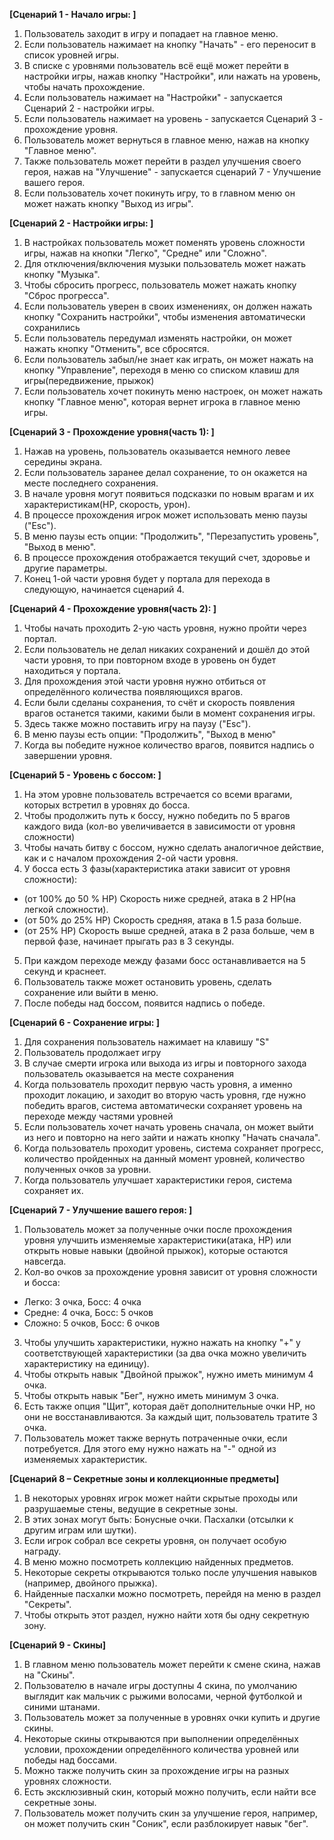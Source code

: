 **[Сценарий 1 - Начало игры: ]**
1. Пользователь заходит в игру и попадает на главное меню.
2. Если пользователь нажимает на кнопку "Начать" - его переносит в список уровней игры.
3. В списке с уровнями пользователь всё ещё может перейти в настройки игры, нажав кнопку "Настройки", или нажать на уровень, чтобы начать прохождение.
4. Если пользователь нажимает на "Настройки" - запускается Сценарий 2 - настройки игры.
5. Если пользователь нажимает на уровень - запускается Сценарий 3 - прохождение уровня.
6. Пользователь может вернуться в главное меню, нажав на кнопку "Главное меню".
7. Также пользователь может перейти в раздел улучшения своего героя, нажав на "Улучшение" - 
запускается сценарий 7 - Улучшение вашего героя.
8. Если пользователь хочет покинуть игру, то в главном меню он может нажать кнопку "Выход из игры".

**[Сценарий 2 - Настройки игры: ]**
1. В настройках пользователь может поменять уровень сложности игры, нажав на кнопки "Легко", "Средне" или "Сложно".
2. Для отключения/включения музыки пользователь может нажать кнопку "Музыка".
3. Чтобы сбросить прогресс, пользователь может нажать кнопку "Сброс прогресса".
4. Если пользователь уверен в своих изменениях, он должен нажать кнопку "Сохранить настройки", чтобы изменения автоматически сохранились
5. Если пользователь передумал изменять настройки, он может нажать кнопку "Отменить", все сбросятся. 
6. Если пользователь забыл/не знает как играть, он может нажать на кнопку "Управление", переходя в меню со списком клавиш для игры(передвижение, прыжок)
7. Если пользователь хочет покинуть меню настроек, он может нажать кнопку "Главное меню", которая вернет игрока в главное меню игры.

**[Сценарий 3 - Прохождение уровня(часть 1): ]**
1. Нажав на уровень, пользователь оказывается немного левее середины экрана.
2. Если пользователь заранее делал сохранение, то он окажется на месте последнего сохранения.
3. В начале уровня могут появиться подсказки по новым врагам и их характеристикам(HP, скорость, урон).
4. В процессе прохождения игрок может использовать меню паузы ("Esc").
5. В меню паузы есть опции: "Продолжить", "Перезапустить уровень", "Выход в меню".
6. В процессе прохождения отображается текущий счет, здоровье и другие параметры.
7. Конец 1-ой части уровня будет у портала для перехода в следующую, начинается сценарий 4.

**[Сценарий 4 - Прохождение уровня(часть 2): ]**
1. Чтобы начать проходить 2-ую часть уровня, нужно пройти через портал.
2. Если пользователь не делал никаких сохранений и дошёл до этой части уровня, то при повторном входе в уровень он будет находиться у портала.
3. Для прохождения этой части уровня нужно отбиться от определённого количества появляющихся врагов.
4. Если были сделаны сохранения, то счёт и скорость появления врагов останется такими, какими были в момент сохранения игры.
5. Здесь также можно поставить игру на паузу ("Esc").
6. В меню паузы есть опции: "Продолжить", "Выход в меню"
7. Когда вы победите нужное количество врагов, появится надпись о завершении уровня.

**[Сценарий 5 - Уровень с боссом: ]**
1. На этом уровне пользователь встречается со всеми врагами, которых встретил в уровнях до босса.
2. Чтобы продолжить путь к боссу, нужно победить по 5 врагов каждого вида (кол-во увеличивается в зависимости от уровня сложности)
3. Чтобы начать битву с боссом, нужно сделать аналогичное действие, как и с началом прохождения 2-ой части уровня.
4. У босса есть 3 фазы(характеристика атаки зависит от уровня сложности):
- (от 100% до 50 % HP) Скорость ниже средней, атака в 2 HP(на легкой сложности).
- (от 50% до 25% HP) Скорость средняя, атака в 1.5 раза больше.
- (от 25% HP) Скорость выше средней, атака в 2 раза больше, чем в первой фазе, начинает прыгать раз в 3 секунды.
5. При каждом переходе между фазами босс останавливается на 5 секунд и краснеет.
6. Пользователь также может остановить уровень, сделать сохранение или выйти в меню.
7. После победы над боссом, появится надпись о победе.

**[Сценарий 6 - Сохранение игры: ]**
1. Для сохранения пользователь нажимает на клавишу "S"
2. Пользователь продолжает игру
3. В случае смерти игрока или выхода из игры и повторного захода пользователь оказывается на месте сохранения
4. Когда пользователь проходит первую часть уровня, а именно проходит локацию, и заходит во вторую часть уровня, 
где нужно победить врагов, система автоматически сохраняет уровень на переходе между частями уровней
5. Если пользователь хочет начать уровень сначала, он может выйти из него и повторно на него зайти и нажать кнопку "Начать сначала".
6. Когда пользователь проходит уровень, система сохраняет прогресс, количество пройденных на данный момент уровней, количество полученных очков за уровни.
7. Когда пользователь улучшает характеристики героя, система сохраняет их.

**[Сценарий 7 - Улучшение вашего героя: ]**
1. Пользователь может за полученные очки после прохождения уровня улучшить изменяемые характеристики(атака, HP) или открыть новые навыки (двойной прыжок), которые
остаются навсегда.
2. Кол-во очков за прохождение уровня зависит от уровня сложности и босса:
- Легко: 3 очка, Босс: 4 очка
- Средне: 4 очка, Босс: 5 очков
- Сложно: 5 очков, Босс: 6 очков
3. Чтобы улучшить характеристики, нужно нажать на кнопку "+" у соответствующей характеристики (за два очка можно увеличить характеристику на единицу).
4. Чтобы открыть навык "Двойной прыжок", нужно иметь минимум 4 очка.
5. Чтобы открыть навык "Бег", нужно иметь минимум 3 очка.
6. Есть также опция "Щит", которая даёт дополнительные очки HP, но они не восстанавливаются. За каждый щит, пользователь тратите 3 очка.
7. Пользователь может также вернуть потраченные очки, если потребуется. Для этого ему нужно нажать на "-" одной из изменяемых характеристик.

**[Сценарий 8 – Секретные зоны и коллекционные предметы]**
1. В некоторых уровнях игрок может найти скрытые проходы или разрушаемые стены, ведущие в секретные зоны.
2. В этих зонах могут быть:
Бонусные очки.
Пасхалки (отсылки к другим играм или шутки).
3. Если игрок собрал все секреты уровня, он получает особую награду.
4. В меню можно посмотреть коллекцию найденных предметов.
5. Некоторые секреты открываются только после улучшения навыков (например, двойного прыжка).
6. Найденные пасхалки можно посмотреть, перейдя на меню в раздел "Секреты".
7. Чтобы открыть этот раздел, нужно найти хотя бы одну секретную зону.

**[Сценарий 9 - Скины]**
1. В главном меню пользователь может перейти к смене скина, нажав на "Скины".
2. Пользователю в начале игры доступны 4 скина, по умолчанию выглядит как мальчик с рыжими волосами, черной футболкой и синими штанами.
3. Пользователь может за полученные в уровнях очки купить и другие скины.
4. Некоторые скины открываются при выполнении определённых условии, прохождении определённого количества уровней или победы над боссами.
5. Можно также получить скин за прохождение игры на разных уровнях сложности.
6. Есть эксклюзивный скин, который можно получить, если найти все секретные зоны.
7. Пользователь может получить скин за улучшение героя, например, он может получить скин "Соник", если разблокирует навык "бег".